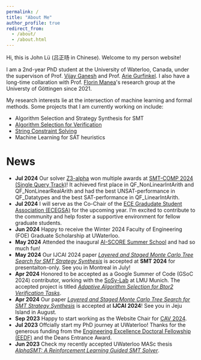 ```yaml
---
permalink: /
title: "About Me"
author_profile: true
redirect_from: 
  - /about/
  - /about.html
---
```


Hi, this is John Lü (吕正旸 in Chinese). Welcome to my person website!

I am a 2nd-year PhD student at the University of Waterloo, Canada, under the supervison of Prof. [Vijay Ganesh](https://vganesh1.github.io/) and Prof. [Arie Gurfinkel](https://arieg.bitbucket.io/). I also have a long-time collaration with Prof. [Florin Manea](https://flmanea.blogspot.com/)'s research group at the Universty of Göttingen since 2021.

My research interests lie at the intersection of machine learning and formal methods. Some projects that I am currently working on include:

- Algorithm Selection and Strategy Synthesis for SMT
- [Algorithm Selection for Verification](https://summerofcode.withgoogle.com/programs/2024/projects/FGmF8gS3)
- [String Constraint Solving](https://z3string.github.io/)
- Machine Learning for SAT heuristics

News
======
- **Jul 2024** Our solver [Z3-alpha](https://www.ijcai.org/proceedings/2024/0211.pdf) won multiple awards at [SMT-COMP 2024 (Single Query Track)](https://smt-comp.github.io/2024/results/results-single-query/)!  It achieved first place in QF_NonLinearIntArith and QF_NonLinearRealArith and had the best UNSAT-performance in QF_Datatypes and the best SAT-performance in QF_LinearIntArith. 
- **Jul 2024** I will serve as the Co-Chair of the [ECE Gradudate Student Association (ECEGSA)](https://uwaterloo.ca/electrical-computer-engineering-graduate-student-association/) for the upcoming year. I’m excited to contribute to the community and help foster a supportive environment for fellow graduate students.
- **Jun 2024** Happy to receive the Winter 2024 Faculty of Engineering (FOE) Graduate Scholarship at UWaterloo.
- **May 2024** Attended the inaugural [AI-SCORE Summer School](https://ai-score.github.io/) and had so much fun!
- **May 2024** Our IJCAI 2024 paper *[Layered and Staged Monte Carlo Tree Search for SMT Strategy Synthesis](https://arxiv.org/abs/2401.17159)* is accepted at **SMT 2024** for presentaiton-only. See you in Montreal in July!
- **Apr 2024** Honored to be accepted as a Google Summer of Code (GSoC 2024) contributor, working with the [SoSy-Lab](https://www.sosy-lab.org/) at LMU Munich. The accepted project is titled *[Adaptive Algorithm Selection for Btor2 Verification Tasks](https://summerofcode.withgoogle.com/programs/2024/projects/FGmF8gS3)*. 
- **Apr 2024** Our paper *[Layered and Staged Monte Carlo Tree Search for SMT Strategy Synthesis](https://arxiv.org/abs/2401.17159)* is accepted at **IJCAI 2024**! See you in Jeju Island in August.
- **Sep 2023** Happy to start working as the Website Chair for [CAV 2024](https://i-cav.org/2024/).
- **Jul 2023** Offcially start my PhD journey at UWaterloo! Thanks for the generous funding from the [Engineering Excellence Doctoral Fellowship (EEDF)](https://uwaterloo.ca/graduate-studies-postdoctoral-affairs/awards/engineering-excellence-masters-and-doctoral-fellowships-eemf) and the Deans Entrance Award. 
- **Jun 2023** Check my recently accepted UWaterloo MASc thesis *[AlphaSMT: A Reinforcement Learning Guided SMT Solver](https://uwspace.uwaterloo.ca/handle/10012/19562)*.
